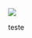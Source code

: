 <div>
  <a href="https://www.linkedin.com/in/luangomes222/" target="_blank">
    <img src="https://img.shields.io/badge/LinkedIn-0077B5?style=for-the-badge&logo=linkedin&logoColor=white"/>
  </a>
</div>

teste
